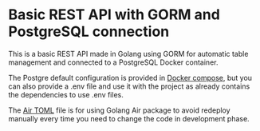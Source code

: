 # Basic REST API with GORM and PostgreSQL connection

This is a basic REST API made in Golang using GORM for 
automatic table management and connected to a PostgreSQL Docker
container.

The Postgre default configuration is provided in [Docker compose](docker-compose.yaml),
but you can also provide a .env file and use it with the project as already contains the 
dependencies to use .env files.

The [Air TOML](.air.toml) file is for using Golang Air package to avoid redeploy manually
every time you need to change the code in development phase.